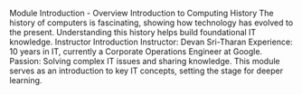 Module Introduction - Overview
Introduction to Computing History
The history of computers is fascinating, showing how technology has evolved to the present.
Understanding this history helps build foundational IT knowledge.
Instructor Introduction
Instructor: Devan Sri-Tharan
Experience: 10 years in IT, currently a Corporate Operations Engineer at Google.
Passion: Solving complex IT issues and sharing knowledge.
This module serves as an introduction to key IT concepts, setting the stage for deeper learning.
